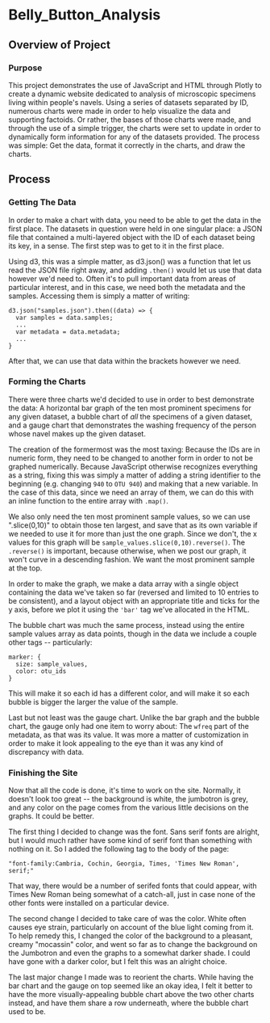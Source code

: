 # Belly_Button_Analysis

## Overview of Project

### Purpose

This project demonstrates the use of JavaScript and HTML through Plotly to create a dynamic website dedicated to analysis of microscopic specimens living within people's navels. Using a series of datasets separated by ID, numerous charts were made in order to help visualize the data and supporting factoids. Or rather, the bases of those charts were made, and through the use of a simple trigger, the charts were set to update in order to dynamically form information for any of the datasets provided. The process was simple: Get the data, format it correctly in the charts, and draw the charts.

## Process

### Getting The Data

In order to make a chart with data, you need to be able to get the data in the first place. The datasets in question were held in one singular place: a JSON file that contained a multi-layered object with the ID of each dataset being its key, in a sense. The first step was to get to it in the first place.

Using d3, this was a simple matter, as d3.json() was a function that let us read the JSON file right away, and adding `.then()` would let us use that data however we'd need to. Often it's to pull important data from areas of particular interest, and in this case, we need both the metadata and the samples. Accessing them is simply a matter of writing:

```
d3.json("samples.json").then((data) => {
  var samples = data.samples;
  ...
  var metadata = data.metadata;
  ...
}
```

After that, we can use that data within the brackets however we need.

### Forming the Charts

There were three charts we'd decided to use in order to best demonstrate the data: A horizontal bar graph of the ten most prominent specimens for any given dataset, a bubble chart of *all* the specimens of a given dataset, and a gauge chart that demonstrates the washing frequency of the person whose navel makes up the given dataset.

The creation of the formermost was the most taxing: Because the IDs are in numeric form, they need to be changed to another form in order to not be graphed numerically. Because JavaScript otherwise recognizes everything as a string, fixing this was simply a matter of adding a string identifier to the beginning (e.g. changing `940` to `OTU 940`) and making that a new variable. In the case of this data, since we need an array of them, we can do this with an inline function to the entire array with `.map()`.

We also only need the ten most prominent sample values, so we can use ".slice(0,10)" to obtain those ten largest, and save that as its own variable if we needed to use it for more than just the one graph. Since we don't, the x values for this graph will be `sample_values.slice(0,10).reverse()`. The `.reverse()` is important, because otherwise, when we post our graph, it won't curve in a descending fashion. We want the most prominent sample at the top.

In order to make the graph, we make a data array with a single object containing the data we've taken so far (reversed and limited to 10 entries to be consistent), and a layout object with an appropriate title and ticks for the y axis, before we plot it using the `'bar'` tag we've allocated in the HTML.

The bubble chart was much the same process, instead using the entire sample values array as data points, though in the data we include a couple other tags -- particularly:

```
marker: {
  size: sample_values,
  color: otu_ids
}
```

This will make it so each id has a different color, and will make it so each bubble is bigger the larger the value of the sample.

Last but not least was the gauge chart. Unlike the bar graph and the bubble chart, the gauge only had one item to worry about: The `wfreq` part of the metadata, as that was its value. It was more a matter of customization in order to make it look appealing to the eye than it was any kind of discrepancy with data.

### Finishing the Site

Now that all the code is done, it's time to work on the site. Normally, it doesn't look too great -- the background is white, the jumbotron is grey, and any color on the page comes from the various little decisions on the graphs. It could be better.

The first thing I decided to change was the font. Sans serif fonts are alright, but I would much rather have some kind of serif font than something with nothing on it. So I added the following tag to the body of the page:
```
"font-family:Cambria, Cochin, Georgia, Times, 'Times New Roman', serif;"
```
That way, there would be a number of serifed fonts that could appear, with Times New Roman being somewhat of a catch-all, just in case none of the other fonts were installed on a particular device.

The second change I decided to take care of was the color. White often causes eye strain, particularly on account of the blue light coming from it. To help remedy this, I changed the color of the background to a pleasant, creamy "mocassin" color, and went so far as to change the background on the Jumbotron and even the graphs to a somewhat darker shade. I could have gone with a darker color, but I felt this was an alright choice.

The last major change I made was to reorient the charts. While having the bar chart and the gauge on top seemed like an okay idea, I felt it better to have the more visually-appealing bubble chart above the two other charts instead, and have them share a row underneath, where the bubble chart used to be.
